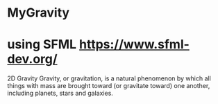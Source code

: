 # MyGravity
# using SFML https://www.sfml-dev.org/
2D Gravity 
Gravity, or gravitation, is a natural phenomenon by which all things with mass are brought toward (or gravitate toward) one another, including planets, stars and galaxies.
